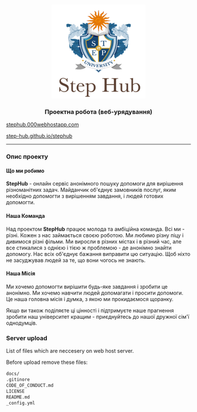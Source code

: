 <p align="center">
  <a href="https://stephub.000webhostapp.com/">
    <img src="img/logo.png" alt="Stephub logo" width="256" height="256">
  </a>
</p>

<h3 align="center">Проектна робота (веб-урядування)</h3>


[stephub.000webhostapp.com](https://stephub.000webhostapp.com/)

[step-hub.github.io/stephub](https://step-hub.github.io/stephub/)

---

### Опис проекту

#### Що ми робимо
**StepHub** - онлайн сервіс анонімного пошуку допомоги для вирішення різноманітних задач. Майданчик об'єднує замовників послуг, яким необхідно допомогти з вирішенням завдання, і людей готових допомогти. 

#### Наша Команда
Над проектом **StepHub** працює молода та амбіційна команда. Всі ми - різні. Кожен з нас займається своєю роботою. Ми любимо різну піцу і дивимося різні фільми. Ми виросли в різних містах і в різний час, але все стикалися з однією і тією ж проблемою - де анонімно знайти допомогу. Нас всіх об'єднує бажання виправити цю ситуацію. Щоб ніхто не засуджував людей за те, що вони чогось не знають.

#### Наша Місія
Ми хочемо допомогти вирішити будь-яке завдання і зробити це анонімно. Ми хочемо навчити людей допомагати і просити допомоги. Це наша головна місія і думка, з якою ми прокидаємося щоранку.

Якщо ви також поділяєте ці цінності і підтримуєте наше прагнення зробити наш університет кращим - приєднуйтесь до нашої дружної сім'ї однодумців.

### Server upload
List of files which are neccesery on web host server.

Before upload remove these files:

    docs/
    .gitinore
    CODE_OF_CONDUCT.md
    LICENSE
    README.md
    _config.yml

